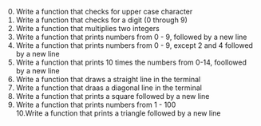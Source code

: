 0. Write a function that checks for upper case character
1. Write a function that checks for a digit (0 through 9)
2. Write a function that multiplies two integers
3. Write a function that prints numbers from 0 - 9, followed by a new line
4. Write a function that prints numbers from 0 - 9, except 2 and 4 followed by a new line
5. Write a function that prints 10 times the numbers from 0-14, foollowed by a new line
6. Write a function that draws a straight line in the terminal
7. Write a function that draas a diagonal line in the terminal
8. Write a function that prints a square followed by a new line
9. Write a function that prints numbers from 1 - 100  
10.Write a function that prints a triangle followed by a new line
